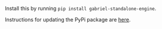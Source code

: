 Install this by running `pip install gabriel-standalone-engine`.

Instructions for updating the PyPi package are [here](../gabriel-server#publishing-changes-to-pypi).
